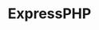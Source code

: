 ---
title: ExpressPHP
presentation : ExpressPHP est un framework codé en PHP dans le but de créer des APIs facilement
goals : Créer un framework d'API pour shortlink
go : https://github.com/ShortlinkOfficial/ExpressPHP
image_home : https://github.com/ShortlinkOfficial/ExpressPHP/raw/main/assets/logo.png
image : /assets/images/Screenshot-ExpressPHP.png
technologies : 
    - php
    - apache
badges :
    - Terminé | red
    - Creation | brown
    - API | blue
---